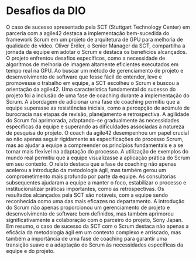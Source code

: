 # Desafios da DIO

O caso de sucesso apresentado pela SCT (Stuttgart Technology Center) em parceria com a agile42 destaca a implementação bem-sucedida do framework Scrum em um projeto de arquitetura de GPU para melhoria de qualidade de vídeo. Oliver Erdler, o Senior Manager da SCT, compartilha a jornada da equipe em adotar o Scrum e destaca os benefícios alcançados.
O projeto enfrentou desafios específicos, como a necessidade de algoritmos de melhoria de imagem altamente eficientes executados em tempo real na GPU. Ao buscar um método de gerenciamento de projeto e desenvolvimento de software que fosse fácil de entender, leve e promovesse o trabalho em equipe, a SCT escolheu o Scrum e buscou a orientação da agile42.
Uma característica fundamental do sucesso do projeto foi a inclusão de uma fase de coaching durante a implementação do Scrum. A abordagem de adicionar uma fase de coaching permitiu que a equipe superasse as resistências iniciais, como a percepção de acúmulo de burocracia nas etapas de revisão, planejamento e retrospectiva. A agilidade do Scrum foi aprimorada, adaptando-se gradualmente às necessidades específicas da equipe e superando as dificuldades associadas à natureza de pesquisa do projeto.
O coach da agile42 desempenhou um papel crucial ao não apenas seguir rigidamente as especificações do processo Scrum, mas ao ajudar a equipe a compreender os princípios fundamentais e a se tornar mais flexível na adaptação do processo. A utilização de exemplos do mundo real permitiu que a equipe visualizasse a aplicação prática do Scrum em seu contexto.
O relato destaca que a fase de coaching não apenas acelerou a introdução da metodologia ágil, mas também gerou um comprometimento mais profundo por parte da equipe. As consultorias subsequentes ajudaram a equipe a manter o foco, estabilizar o processo e institucionalizar práticas importantes, como as retrospectivas.
Os resultados alcançados pela SCT são notáveis, com a equipe sendo reconhecida como uma das mais eficazes no departamento. A introdução do Scrum não apenas proporcionou um gerenciamento de projeto e desenvolvimento de software bem definidos, mas também aprimorou significativamente a colaboração com o parceiro do projeto, Sony Japan.
Em resumo, o caso de sucesso da SCT com o Scrum destaca não apenas a eficácia da metodologia ágil em um contexto complexo e arriscado, mas também a importância de uma fase de coaching para garantir uma transição suave e a adaptação do Scrum às necessidades específicas da equipe e do projeto.
